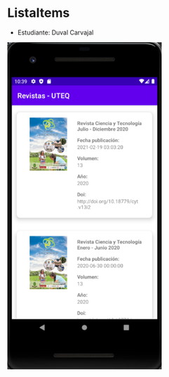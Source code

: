 # ListaItems

* Estudiante: Duval Carvajal

![Lista de revistas](https://raw.githubusercontent.com/dcarvajals/ListaItems/master/app/src/main/res/drawable/2021-06-21_11h48_47.png?raw=true)
